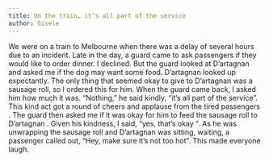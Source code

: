 ```yaml
---
title: On the train… it’s all part of the service
author: Gisele
---
```


We were on a train to Melbourne when there was a delay of several hours due to an incident. Late in the day, a guard came to ask passengers if they would like to order dinner. I declined. But the guard looked at D’artagnan and asked me if the dog may want some food. D’artagnan looked up expectantly. The only thing that seemed okay to give to D’artagnan was a sausage roll, so I ordered this for him. When the guard came back, I asked him how much it was. “Nothing,” he said kindly, “it’s all part of the service”. This kind act got a round of cheers and applause from the tired passengers . The guard then asked me if it was okay for him to feed the sausage roll to D’artagnan . Given his kindness, I said, “yes, that’s okay “. As he was unwrapping the sausage roll and D’artagnan was sitting, waiting, a passenger called out, “Hey, make sure it’s not too hot”. This made everyone laugh.
